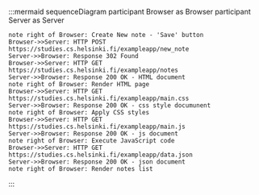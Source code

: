 :::mermaid
sequenceDiagram
    participant Browser as Browser
    participant Server as Server

    note right of Browser: Create New note - 'Save' button
    Browser->>Server: HTTP POST https://studies.cs.helsinki.fi/exampleapp/new_note
    Server->>Browser: Response 302 Found
    Browser->>Server: HTTP GET https://studies.cs.helsinki.fi/exampleapp/notes
    Server->>Browser: Response 200 OK - HTML document
    note right of Browser: Render HTML page
    Browser->>Server: HTTP GET https://studies.cs.helsinki.fi/exampleapp/main.css
    Server->>Browser: Response 200 OK - css style documunent
    note right of Browser: Apply CSS styles
    Browser->>Server: HTTP GET https://studies.cs.helsinki.fi/exampleapp/main.js
    Server->>Browser: Response 200 OK - js document
    note right of Browser: Execute JavaScript code
    Browser->>Server: HTTP GET https://studies.cs.helsinki.fi/exampleapp/data.json
    Server->>Browser: Response 200 OK - json document
    note right of Browser: Render notes list
:::
